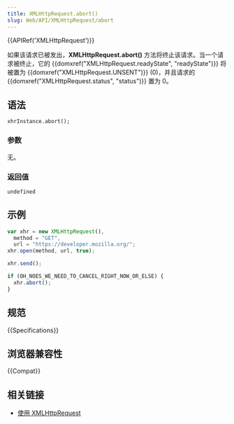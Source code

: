 ```yaml
---
title: XMLHttpRequest.abort()
slug: Web/API/XMLHttpRequest/abort
---
```


{{APIRef('XMLHttpRequest')}}

如果该请求已被发出，**XMLHttpRequest.abort()** 方法将终止该请求。当一个请求被终止，它的 {{domxref("XMLHttpRequest.readyState", "readyState")}} 将被置为 {{domxref("XMLHttpRequest.UNSENT")}} (0)，并且请求的 {{domxref("XMLHttpRequest.status", "status")}} 置为 0。

## 语法

```plain
xhrInstance.abort();
```

### 参数

无。

### 返回值

`undefined`

## 示例

```js
var xhr = new XMLHttpRequest(),
  method = "GET",
  url = "https://developer.mozilla.org/";
xhr.open(method, url, true);

xhr.send();

if (OH_NOES_WE_NEED_TO_CANCEL_RIGHT_NOW_OR_ELSE) {
  xhr.abort();
}
```

## 规范

{{Specifications}}

## 浏览器兼容性

{{Compat}}

## 相关链接

- [使用 XMLHttpRequest](/zh-CN/docs/Web/API/XMLHttpRequest/Using_XMLHttpRequest)
